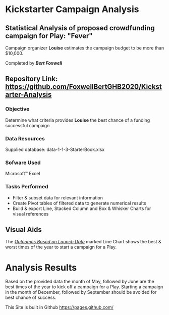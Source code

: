 # Kickstarter Campaign Analysis
## Statistical Analysis of proposed crowdfunding campaign for Play: "Fever"
Campaign organizer **Louise** estimates the campaign budget to be more than $10,000.

Completed by ***Bert Foxwell***

## Repository Link:  https://github.com/FoxwellBertGHB2020/Kickstarter-Analysis

### Objective
Determine what criteria provides **Louise** the best chance of a funding successful campaign

### Data Resources
Supplied database: data-1-1-3-StarterBook.xlsx

### Sofware Used  
Microsoft™ Excel

### Tasks Performed
* Filter & subset data for relevant information
* Create Pivot tables of filtered data to generate numerical results
* Build & export Line, Stacked Column and Box & Whisker Charts for visual references

## Visual Aids
The [*Outcomes Based on Launch Date*](Outcomes_Launch_Date.pdf) marked Line Chart shows the best & worst times of the year to start a campaign for a Play.

# Analysis Results
Based on the provided data the month of May, followed by June are the best times of the year to kick off a campaign for a Play.
Starting a campaign in the month of December, followed by September should be avoided for best chance of success.













This Site is built in Github https://pages.github.com/
